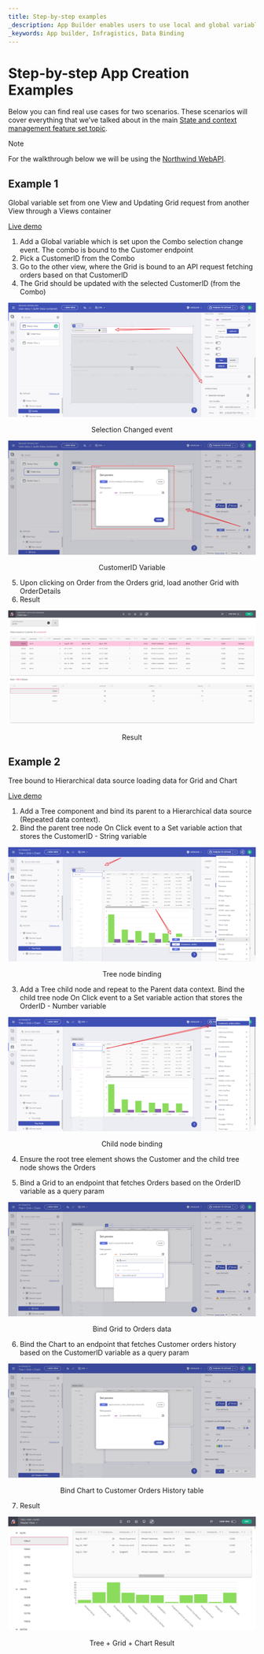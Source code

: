 ```yaml
---
title: Step-by-step examples 
_description: App Builder enables users to use local and global variables that help with storing different data to manage your app state
_keywords: App builder, Infragistics, Data Binding
---
```


# Step-by-step App Creation Examples

Below you can find real use cases for two scenarios. These scenarios will cover everything that we’ve talked about in the main [State and context management feature set topic](master-detail.md).

> [!NOTE]
> For the walkthrough below we will be using the [Northwind WebAPI](https://data-northwind.indigo.design/swagger/index.html).

## Example 1
Global variable set from one View and Updating Grid request from another View through a Views container

<a href="https://my.appbuilder.dev/app/bea0uqmjezxn/preview" target="_blank">Live demo</a>


1. Add a Global variable which is set upon the Combo selection change event. The combo is bound to the Customer endpoint 
2. Pick a CustomerID from the Combo 
3. Go to the other view, where the Grid is bound to an API request fetching orders based on that CustomerID 
4. The Grid should be updated with the selected CustomerID (from the Combo) 

<img src="../images/state-and-context/18.png" srcset="../images/state-and-context/18.png 2x" />
<p style="text-align:center;">Selection Changed event</p>

<img src="../images/state-and-context/20.png" srcset="../images/state-and-context/20.png 2x" />
<p style="text-align:center;">CustomerID Variable</p>

5. Upon clicking on Order from the Orders grid, load another Grid with OrderDetails 
6. Result 

<img src="../images/state-and-context/21.png" srcset="../images/state-and-context/21.png 2x" />
<p style="text-align:center;">Result</p>

## Example 2
Tree bound to Hierarchical data source loading data for Grid and Chart

<a href="https://my.appbuilder.dev/app/jj15bv7rgkw8/preview" target="_blank">Live demo</a>

1. Add a Tree component and bind its parent to a Hierarchical data source (Repeated data context). 
2. Bind the parent tree node On Click event to a Set variable action that stores the CustomerID - String variable 

<img src="../images/state-and-context/22.png" srcset="../images/state-and-context/22.png 2x" />
<p style="text-align:center;">Tree node binding</p>

3. Add a Tree child node and repeat to the Parent data context. Bind the child tree node On Click event to a Set variable action that stores the OrderID - Number variable 

<img src="../images/state-and-context/23.png" srcset="../images/state-and-context/23.png 2x" />
<p style="text-align:center;">Child node binding</p>

4. Ensure the root tree element shows the Customer and the child tree node shows the Orders

5. Bind a Grid to an endpoint that fetches Orders based on the OrderID variable as a query param 

<img src="../images/state-and-context/24.png" srcset="../images/state-and-context/24.png 2x" />
<p style="text-align:center;">Bind Grid to Orders data</p>

6. Bind the Chart to an endpoint that fetches Customer orders history based on the CustomerID variable as a query param 

<img src="../images/state-and-context/25.png" srcset="../images/state-and-context/25.png 2x" />
<p style="text-align:center;">Bind Chart to Customer Orders History table</p>

7. Result 

<img src="../images/state-and-context/26.png" srcset="../images/state-and-context/26.png 2x" />
<p style="text-align:center;">Tree + Grid + Chart Result</p>

